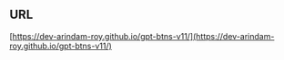 ## URL
[https://dev-arindam-roy.github.io/gpt-btns-v11/](https://dev-arindam-roy.github.io/gpt-btns-v11/)
